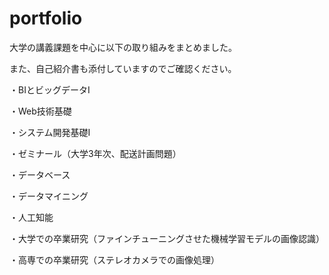 # portfolio
大学の講義課題を中心に以下の取り組みをまとめました。

また、自己紹介書も添付していますのでご確認ください。

・BIとビッグデータⅠ

・Web技術基礎

・システム開発基礎Ⅰ

・ゼミナール（大学3年次、配送計画問題）

・データベース

・データマイニング

・人工知能

・大学での卒業研究（ファインチューニングさせた機械学習モデルの画像認識）

・高専での卒業研究（ステレオカメラでの画像処理）
